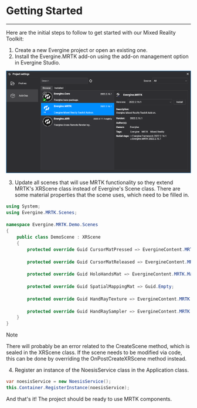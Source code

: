 # Getting Started
---
Here are the initial steps to follow to get started with our Mixed Reality Toolkit:

1. Create a new Evergine project or open an existing one.
2. Install the Evergine.MRTK add-on using the add-on management option in Evergine Studio.

![Add-on installation](images/addon_installation.png)

3. Update all scenes that will use MRTK functionality so they extend MRTK's XRScene class instead of Evergine's Scene class. There are some material properties that the scene uses, which need to be filled in.
```csharp
using System;
using Evergine.MRTK.Scenes;

namespace Evergine.MRTK.Demo.Scenes
{
    public class DemoScene : XRScene
    {
        protected override Guid CursorMatPressed => EvergineContent.MRTK.Materials.Cursor.CursorPinch;

        protected override Guid CursorMatReleased => EvergineContent.MRTK.Materials.Cursor.CursorBase;

        protected override Guid HoloHandsMat => EvergineContent.MRTK.Materials.HoloHands;

        protected override Guid SpatialMappingMat => Guid.Empty;

        protected override Guid HandRayTexture => EvergineContent.MRTK.Textures.line_dots_png;

        protected override Guid HandRaySampler => EvergineContent.MRTK.Samplers.LinearWrapSampler;
    }
}
```
> [!Note]
> There will probably be an error related to the CreateScene method, which is sealed in the XRScene class. If the scene needs to be modified via code, this can be done by overriding the OnPostCreateXRScene method instead.

4. Register an instance of the NoesisService class in the Application class.
```csharp
var noesisService = new NoesisService();
this.Container.RegisterInstance(noesisService);
```

And that's it! The project should be ready to use MRTK components.